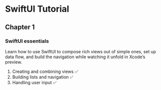 # SwiftUI Tutorial

## Chapter 1
### SwiftUI essentials
Learn how to use SwiftUI to compose rich views out of simple ones, set up data flow, and build the navigation while watching it unfold in Xcode’s preview.

1. Creating and combining views ✅
2. Building lists and navigation ✅
3. Handling user input ✅
